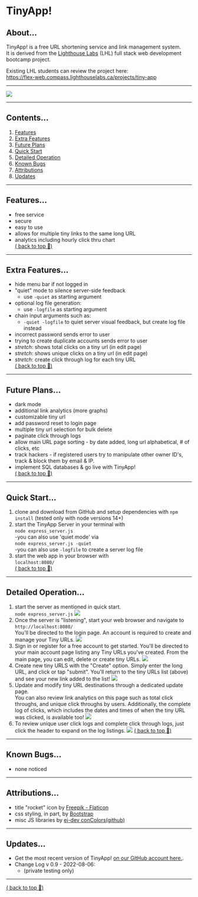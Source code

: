 # TinyApp!
## About...
TinyApp! is a free URL shortening service and link management system.  
It is derived from the <a href="www.lighthouselabs.ca">Lighthouse Labs</a> (LHL) full stack web development bootcamp project.

Existing LHL students can review the project here:  
https://flex-web.compass.lighthouselabs.ca/projects/tiny-app  

---

![](image-readme.png)
  
---
## Contents...
1. [Features](#features)
2. [Extra Features](#extra-features)
3. [Future Plans](#future-plans)
4. [Quick Start](#quick-start)
5. [Detailed Operation](#detailed-operation)
6. [Known Bugs](#known-bugs)
7. [Attributions](#attributes)
8. [Updates](#updates)
---
## Features...
- free service
- secure
- easy to use
- allows for multiple tiny links to the same long URL
- analytics including hourly click thru chart  
[( back to top 🔺)](#about)
---
## Extra Features...
- hide menu bar if not logged in
- "quiet" mode to silence server-side feedback
    * use ```-quiet``` as starting argument
- optional log file generation:  
    * use ```-logfile``` as starting argument
- chain input arguments such as:
    * ```-quiet -logfile``` to quiet server visual feedback, but create log file instead
- incorrect password sends error to user
- trying to create duplicate accounts sends error to user
- _stretch_: shows total clicks on a tiny url (in edit page)
- _stretch_: shows unique clicks on a tiny url (in edit page)
- _stretch_: create click through log for each tiny URL  
[( back to top 🔺)](#about)
---
## Future Plans...
- dark mode
- additional link analytics (more graphs)
- customizable tiny url
- add password reset to login page
- multiple tiny url selection for bulk delete
- paginate click through logs  
- allow main URL page sorting - by date added, long url alphabetical, # of clicks, etc
- track hackers - if registered users try to manipulate other owner ID's, track & block them by email & IP.
- implement SQL databases & go live with TinyApp!  
[( back to top 🔺)](#about)
---
## Quick Start...
1) clone and download from GitHub and setup dependencies with ```npm install``` (tested only with node versions 14+)
2) start the TinyApp Server in your terminal with  
  ```node express_server.js```   
  -you can also use 'quiet mode' via  
  ```node express_server.js -quiet```  
  -you can also use ```-logfile```  to create a server log file
3) start the web app in your browser with  
```localhost:8080/```  
[( back to top 🔺)](#about)
---
## Detailed Operation...
1) start the server as mentioned in quick start.  
```node express_server.js```
![](image-server.png)
2) Once the server is "listening", start your web browser and navigate to ```http://localhost:8080/```  
You'll be directed to the login page.  An account is required to create and manage your Tiny URLs.
![](image-login.png)
3) Sign in or register for a free account to get started. You'll be directed to your main account page listing any Tiny URLs you've created. From the main page, you can edit, delete or create tiny URLs.
![](image-tinylist.png)
4) Create new tiny URLS with the "Create" option.  Simply enter the long URL, and click or tap "submit". You'll return to the tiny URLs list (above) and see your new link added to the list!
![](image-createfirst.png)
5) Update and modify tiny URL destinations through a dedicated update page.  
You can also review link analytics on this page such as total click throughs, and unique click throughs by users.  Additionally, the complete log of clicks, which includes the dates and times of when the tiny URL was clicked, is available too! 
![](image-createtinyurl.png)
6) To review unique user click logs and complete click through logs, just click the header to expand on the log listings.
![](image-accordion.png)
[( back to top 🔺) ](#about)
----
## Known Bugs...
- none noticed
----
## Attributions...
- title "rocket" icon by <a href="https://www.flaticon.com/free-icons/rocket" title="rocket icons">Freepik - Flaticon</a>
- css styling, in part, by <a href="https://getbootstrap.com">Bootstrap</a>
- misc JS libraries by <a href="http://www.github.com/ej8899">ej-dev conColors(github)</a>
---
## Updates...
- Get the most recent version of TinyApp! [on our GitHub account here.](https://github.com/ej8899/tinyapp).
- Change Log v 0.9 - 2022-08-06:  
    * (private testing only)

---
[( back to top 🔺)](#about)
